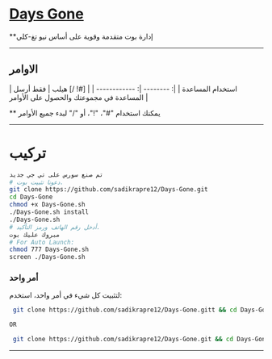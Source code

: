 # [Days Gone](https://telegram.me/Days_Gone_boot)

**إدارة بوت متقدمة وقوية على أساس نيو تغ-كلي


* * *

## الاوامر

| استخدام المساعدة |
|: -------- |: ------------ |
| [#! /] هيلب | فقط أرسل المساعدة في مجموعتك والحصول على الأوامر |

** يمكنك استخدام "#"، "!"، أو "/" لبدء جميع الأوامر

* * *

# تركيب

```sh
تم صنع سورس على تي جي جديد
# دعونا تثبيت بوت.
git clone https://github.com/sadikrapre12/Days-Gone.git
cd Days-Gone
chmod +x Days-Gone.sh
./Days-Gone.sh install
./Days-Gone.sh 
# أدخل رقم الهاتف ورمز التأكيد.
مبروك عليك بوت
# For Auto Launch:
chmod 777 Days-Gone.sh
screen ./Days-Gone.sh
```
### أمر واحد
لتثبيت كل شيء في أمر واحد، استخدم:
```sh
 git clone https://github.com/sadikrapre12/Days-Gone.gitt && cd Days-Gone && chmod +x Days-Gone.sh && ./Days-Gone.sh install && ./Days-Gone.sh

OR

 git clone https://github.com/sadikrapre12/Days-Gone.git && cd Days-Gone && chmod +x Days-Gone.sh && ./Days-Gone.sh install && chmod 777 Days-Gone.sh && screen ./Days-Gone.sh
```

* * *

